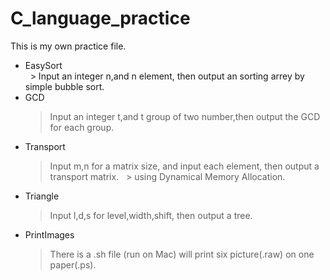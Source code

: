 # C_language_practice  
This is my own practice file.  
* EasySort  
   > Input an integer n,and n element, then output an sorting arrey by simple bubble sort.  
* GCD  
   > Input an integer t,and t group of two number,then output the GCD for each group.  
* Transport
   > Input m,n for a matrix size, and input each element, then output a transport matrix.
   > using Dynamical Memory Allocation.  
* Triangle  
   > Input l,d,s for level,width,shift, then output a tree.  
* PrintImages  
   > There is a .sh file (run on Mac) will print six picture(.raw) on one paper(.ps).
